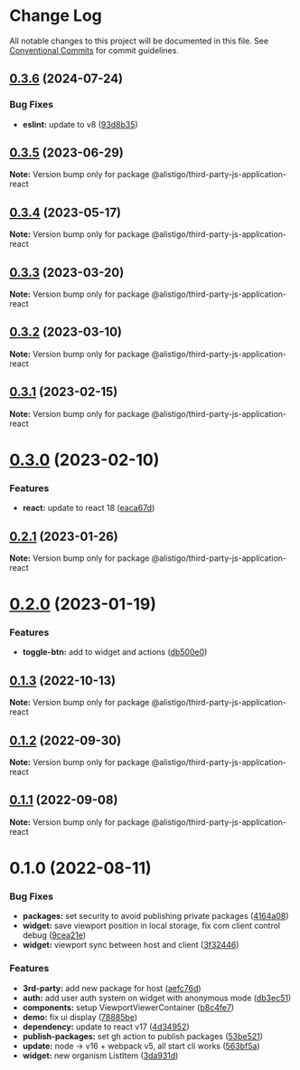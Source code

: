 # Change Log

All notable changes to this project will be documented in this file.
See [Conventional Commits](https://conventionalcommits.org) for commit guidelines.

## [0.3.6](https://github.com/alistigo/core/compare/@alistigo/third-party-js-application-react@0.3.5...@alistigo/third-party-js-application-react@0.3.6) (2024-07-24)

### Bug Fixes

- **eslint:** update to v8 ([93d8b35](https://github.com/alistigo/core/commit/93d8b35893b96c36ba4f6b84442c9eab32360424))

## [0.3.5](https://github.com/alistigo/core/compare/@alistigo/third-party-js-application-react@0.3.4...@alistigo/third-party-js-application-react@0.3.5) (2023-06-29)

**Note:** Version bump only for package @alistigo/third-party-js-application-react

## [0.3.4](https://github.com/alistigo/core/compare/@alistigo/third-party-js-application-react@0.3.3...@alistigo/third-party-js-application-react@0.3.4) (2023-05-17)

**Note:** Version bump only for package @alistigo/third-party-js-application-react

## [0.3.3](https://github.com/alistigo/core/compare/@alistigo/third-party-js-application-react@0.3.2...@alistigo/third-party-js-application-react@0.3.3) (2023-03-20)

**Note:** Version bump only for package @alistigo/third-party-js-application-react

## [0.3.2](https://github.com/alistigo/core/compare/@alistigo/third-party-js-application-react@0.3.1...@alistigo/third-party-js-application-react@0.3.2) (2023-03-10)

**Note:** Version bump only for package @alistigo/third-party-js-application-react

## [0.3.1](https://github.com/alistigo/core/compare/@alistigo/third-party-js-application-react@0.3.0...@alistigo/third-party-js-application-react@0.3.1) (2023-02-15)

**Note:** Version bump only for package @alistigo/third-party-js-application-react

# [0.3.0](https://github.com/alistigo/core/compare/@alistigo/third-party-js-application-react@0.2.1...@alistigo/third-party-js-application-react@0.3.0) (2023-02-10)

### Features

- **react:** update to react 18 ([eaca67d](https://github.com/alistigo/core/commit/eaca67ddac4b6a53da999ec0d42e4a4e2080c595))

## [0.2.1](https://github.com/alistigo/core/compare/@alistigo/third-party-js-application-react@0.2.0...@alistigo/third-party-js-application-react@0.2.1) (2023-01-26)

**Note:** Version bump only for package @alistigo/third-party-js-application-react

# [0.2.0](https://github.com/alistigo/core/compare/@alistigo/third-party-js-application-react@0.1.3...@alistigo/third-party-js-application-react@0.2.0) (2023-01-19)

### Features

- **toggle-btn:** add to widget and actions ([db500e0](https://github.com/alistigo/core/commit/db500e0e8fc564e1ebd264157077e9edf0d5d3a4))

## [0.1.3](https://github.com/alistigo/core/compare/@alistigo/third-party-js-application-react@0.1.2...@alistigo/third-party-js-application-react@0.1.3) (2022-10-13)

**Note:** Version bump only for package @alistigo/third-party-js-application-react

## [0.1.2](https://github.com/alistigo/core/compare/@alistigo/third-party-js-application-react@0.1.1...@alistigo/third-party-js-application-react@0.1.2) (2022-09-30)

**Note:** Version bump only for package @alistigo/third-party-js-application-react

## [0.1.1](https://github.com/alistigo/core/compare/@alistigo/third-party-js-application-react@0.1.0...@alistigo/third-party-js-application-react@0.1.1) (2022-09-08)

**Note:** Version bump only for package @alistigo/third-party-js-application-react

# 0.1.0 (2022-08-11)

### Bug Fixes

- **packages:** set security to avoid publishing private packages ([4164a08](https://github.com/alistigo/core/commit/4164a08d2b046cc624471892a44cf8ddc250b1a4))
- **widget:** save viewport position in local storage, fix com client control debug ([9cea21e](https://github.com/alistigo/core/commit/9cea21e5a478ce78659de35d747cf740b1d520a6))
- **widget:** viewport sync between host and client ([3f32446](https://github.com/alistigo/core/commit/3f32446588df633ddf729bf0a6404049171aa080))

### Features

- **3rd-party:** add new package for host ([aefc76d](https://github.com/alistigo/core/commit/aefc76d5ec30801bfd0875f90358c39d0b511152))
- **auth:** add user auth system on widget with anonymous mode ([db3ec51](https://github.com/alistigo/core/commit/db3ec5165e6b23259f1c8e1e3996c3b8420bb116))
- **components:** setup ViewportViewerContainer ([b8c4fe7](https://github.com/alistigo/core/commit/b8c4fe7c4047f72752d9f1b1b2f84ad87d85a44a))
- **demo:** fix ui display ([78885be](https://github.com/alistigo/core/commit/78885be871044ed6ff97ae6c61ef75adfc3a6ec5))
- **dependency:** update to react v17 ([4d34952](https://github.com/alistigo/core/commit/4d349528c495a8181044c108aff310689f962914))
- **publish-packages:** set gh action to publish packages ([53be521](https://github.com/alistigo/core/commit/53be521b42203e9bafb95af274c42b75b7943eab))
- **update:** node -> v16 + webpack v5, all start cli works ([563bf5a](https://github.com/alistigo/core/commit/563bf5a8f6e9ea3b327a075acf8931fb1158f225))
- **widget:** new organism ListItem ([3da931d](https://github.com/alistigo/core/commit/3da931dab71b172ad236b095f2e0dbb6c8189200))
